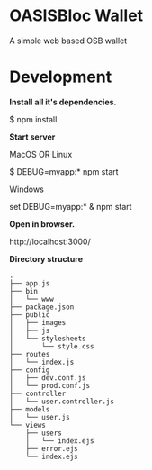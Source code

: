 # OASISBloc Wallet
A simple web based OSB wallet

# Development

**Install all it's dependencies.**

$ npm install

**Start server**

MacOS OR Linux

$ DEBUG=myapp:* npm start

Windows

set DEBUG=myapp:* & npm start

**Open in browser.**

http://localhost:3000/



**Directory structure**

```.
.
├── app.js
├── bin
│   └── www
├── package.json
├── public
│   ├── images
│   ├── js
│   └── stylesheets
│       └── style.css
├── routes
│   └── index.js
├── config
│   ├── dev.conf.js
│   └── prod.conf.js
├── controller
│   └── user.controller.js
├── models
│   └── user.js
└── views
    ├── users
    │   └── index.ejs
    ├── error.ejs
    └── index.ejs
```
